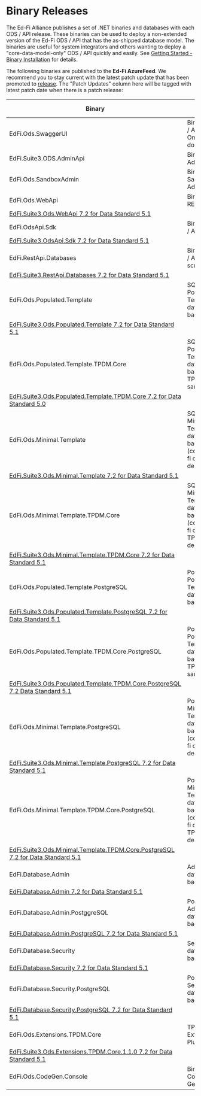 # Binary Releases

The Ed-Fi Alliance publishes a set of .NET binaries and databases with each ODS
/ API release. These binaries can be used to deploy a non-extended version of
the Ed-Fi ODS / API that has the as-shipped database model. The binaries are
useful for system integrators and others wanting to deploy a
"core-data-model-only" ODS / API quickly and easily. See [Getting Started -
Binary Installation](../getting-started-binary-installation.md) for details.

The following binaries are published to the **Ed-Fi AzureFeed**. We recommend
you to stay current with the latest patch update that has been promoted
to [release](https://dev.azure.com/ed-fi-alliance/Ed-Fi-Alliance-OSS/_packaging?_a=feed&feed=EdFi%40Release).
The "Patch Updates" column here will be tagged with latest patch date when there
is a patch release:

| Binary | Purpose | Location | Patch Updates |
| --- | --- | --- | --- |
| EdFi.Ods.SwaggerUI | Binary for ODS / API Swagger Online documentation | [EdFi.Suite3.Ods.SwaggerUI 7.2](https://dev.azure.com/ed-fi-alliance/Ed-Fi-Alliance-OSS/_artifacts/feed/EdFi@Release/NuGet/EdFi.Suite3.Ods.SwaggerUI/overview/7.2.1201) |     |
| EdFi.Suite3.ODS.AdminApi | Binary for Admin API | [EdFi.Suite3.ODS.AdminApi v2.1.0](https://dev.azure.com/ed-fi-alliance/Ed-Fi-Alliance-OSS/_artifacts/feed/EdFi/NuGet/EdFi.Suite3.ODS.AdminApi/overview/2.1.0) |     |
| EdFi.Ods.SandboxAdmin | Binary for Sandbox Admin App | [EdFi.Suite3.Ods.SandboxAdmin 7.2](https://dev.azure.com/ed-fi-alliance/Ed-Fi-Alliance-OSS/_artifacts/feed/EdFi@Release/NuGet/EdFi.Suite3.Ods.SandboxAdmin/overview/7.2.1201) |     |
| EdFi.Ods.WebApi | Binary for ODS REST APIs | [EdFi.Suite3.Ods.WebApi 7.2 for Data Standard 4.0](https://dev.azure.com/ed-fi-alliance/Ed-Fi-Alliance-OSS/_artifacts/feed/EdFi@Release/NuGet/EdFi.Suite3.Ods.WebApi.Standard.4.0.0/overview/7.2.1201) |     |
| [EdFi.Suite3.Ods.WebApi 7.2 for Data Standard 5.1](https://dev.azure.com/ed-fi-alliance/Ed-Fi-Alliance-OSS/_artifacts/feed/EdFi@Release/NuGet/EdFi.Suite3.Ods.WebApi.Standard.5.1.0/overview/7.2.1201) |     |
| EdFi.OdsApi.Sdk | Binary for ODS / API SDK | [EdFi.Suite3.OdsApi.Sdk 7.2 for Data Standard 4.0](https://dev.azure.com/ed-fi-alliance/Ed-Fi-Alliance-OSS/_artifacts/feed/EdFi@Release/NuGet/EdFi.Suite3.OdsApi.Sdk.Standard.4.0.0/overview/7.2.1201) |     |
| [EdFi.Suite3.OdsApi.Sdk 7.2 for Data Standard 5.1](https://dev.azure.com/ed-fi-alliance/Ed-Fi-Alliance-OSS/_artifacts/feed/EdFi@Release/NuGet/EdFi.Suite3.OdsApi.Sdk.Standard.5.1.0/overview/7.2.1201) |     |
| EdFi.RestApi.Databases | Binary for ODS / API database scripts | [EdFi.Suite3.RestApi.Databases 7.2 for Data Standard 4.0](https://dev.azure.com/ed-fi-alliance/Ed-Fi-Alliance-OSS/_artifacts/feed/EdFi@Release/NuGet/EdFi.Suite3.RestApi.Databases.Standard.4.0.0/overview/7.2.1201) |     |
| [EdFi.Suite3.RestApi.Databases 7.2 for Data Standard 5.1](https://dev.azure.com/ed-fi-alliance/Ed-Fi-Alliance-OSS/_artifacts/feed/EdFi@Release/NuGet/EdFi.Suite3.RestApi.Databases.Standard.5.1.0/overview/7.2.1201) |     |
| EdFi.Ods.Populated.Template | SQL Server Populated Template database backup | [EdFi.Suite3.Ods.Populated.Template 7.2 for Data Standard 4.0](https://dev.azure.com/ed-fi-alliance/Ed-Fi-Alliance-OSS/_artifacts/feed/EdFi@Release/NuGet/EdFi.Suite3.Ods.Populated.Template.Standard.4.0.0/versions/7.2.223) |     |
| [EdFi.Suite3.Ods.Populated.Template 7.2 for Data Standard 5.1](https://dev.azure.com/ed-fi-alliance/Ed-Fi-Alliance-OSS/_artifacts/feed/EdFi@Release/NuGet/EdFi.Suite3.Ods.Populated.Template.Standard.5.1.0/versions/7.2.223) |     |
| EdFi.Ods.Populated.Template.TPDM.Core | SQL Server Populated Template database backup with TPDM core sample data | [EdFi.Suite3.Ods.Populated.Template.TPDM.Core 7.2 for Data Standard 4.0](https://dev.azure.com/ed-fi-alliance/Ed-Fi-Alliance-OSS/_artifacts/feed/EdFi@Release/NuGet/EdFi.Suite3.Ods.Populated.Template.TPDM.Core.1.1.0.Standard.4.0.0/versions/7.2.202) |     |
| [EdFi.Suite3.Ods.Populated.Template.TPDM.Core 7.2 for Data Standard 5.0](https://dev.azure.com/ed-fi-alliance/Ed-Fi-Alliance-OSS/_artifacts/feed/EdFi@Release/NuGet/EdFi.Suite3.Ods.Populated.Template.TPDM.Core.1.1.0.Standard.5.1.0/versions/7.2.202) |     |
| EdFi.Ods.Minimal.Template | SQL Server Minimal Template database backup (contains ed-fi core descriptors) | [EdFi.Suite3.Ods.Minimal.Template 7.2 for Data Standard 4.0](https://dev.azure.com/ed-fi-alliance/Ed-Fi-Alliance-OSS/_artifacts/feed/EdFi@Release/NuGet/EdFi.Suite3.Ods.Minimal.Template.Standard.4.0.0/versions/7.2.228) |     |
| [EdFi.Suite3.Ods.Minimal.Template 7.2 for Data Standard 5.1](https://dev.azure.com/ed-fi-alliance/Ed-Fi-Alliance-OSS/_artifacts/feed/EdFi@Release/NuGet/EdFi.Suite3.Ods.Minimal.Template.Standard.5.1.0/versions/7.2.228) |     |
| EdFi.Ods.Minimal.Template.TPDM.Core | SQL Server Minimal Template database backup (contains ed-fi core and TPDM core descriptors) | [EdFi.Suite3.Ods.Minimal.Template.TPDM.Core 7.2 for Data Standard 4.0](https://dev.azure.com/ed-fi-alliance/Ed-Fi-Alliance-OSS/_artifacts/feed/EdFi@Release/NuGet/EdFi.Suite3.Ods.Minimal.Template.TPDM.Core.1.1.0.Standard.4.0.0/versions/7.2.205) |     |
| [EdFi.Suite3.Ods.Minimal.Template.TPDM.Core 7.2 for Data Standard 5.1](https://dev.azure.com/ed-fi-alliance/Ed-Fi-Alliance-OSS/_artifacts/feed/EdFi@Release/NuGet/EdFi.Suite3.Ods.Minimal.Template.TPDM.Core.1.1.0.Standard.5.1.0/versions/7.2.205) |     |
| EdFi.Ods.Populated.Template.PostgreSQL | PostgreSQL Populated Template database backup | [EdFi.Suite3.Ods.Populated.Template.PostgreSQL 7.2 for Data Standard 4.0](https://dev.azure.com/ed-fi-alliance/Ed-Fi-Alliance-OSS/_artifacts/feed/EdFi@Release/NuGet/EdFi.Suite3.Ods.Populated.Template.PostgreSQL.Standard.4.0.0/overview/7.2.221) |     |
| [EdFi.Suite3.Ods.Populated.Template.PostgreSQL 7.2 for Data Standard 5.1](https://dev.azure.com/ed-fi-alliance/Ed-Fi-Alliance-OSS/_artifacts/feed/EdFi@Release/NuGet/EdFi.Suite3.Ods.Populated.Template.PostgreSQL.Standard.5.1.0/overview/7.2.221) |     |
| EdFi.Ods.Populated.Template.TPDM.Core.PostgreSQL | PostgreSQL Populated Template database backup with TPDM core sample data | [EdFi.Suite3.Ods.Populated.Template.TPDM.Core.PostgreSQL 7.2 Data Standard 4.0](https://dev.azure.com/ed-fi-alliance/Ed-Fi-Alliance-OSS/_artifacts/feed/EdFi@Release/NuGet/EdFi.Suite3.Ods.Populated.Template.TPDM.Core.1.1.0.PostgreSQL.Standard.4.0.0/versions/7.2.194) |     |
| [EdFi.Suite3.Ods.Populated.Template.TPDM.Core.PostgreSQL 7.2 Data Standard 5.1](https://dev.azure.com/ed-fi-alliance/Ed-Fi-Alliance-OSS/_artifacts/feed/EdFi@Release/NuGet/EdFi.Suite3.Ods.Populated.Template.TPDM.Core.1.1.0.PostgreSQL.Standard.5.1.0/versions/7.2.194) |     |
| EdFi.Ods.Minimal.Template.PostgreSQL | PostgreSQL Minimal Template database backup (contains ed-fi core descriptors) | [EdFi.Suite3.Ods.Minimal.Template.PostgreSQL 7.2 for Data Standard 4.0](https://dev.azure.com/ed-fi-alliance/Ed-Fi-Alliance-OSS/_artifacts/feed/EdFi@Release/NuGet/EdFi.Suite3.Ods.Minimal.Template.TPDM.Core.1.1.0.PostgreSQL.Standard.4.0.0/versions/7.2.189) |     |
| [EdFi.Suite3.Ods.Minimal.Template.PostgreSQL 7.2 for Data Standard 5.1](https://dev.azure.com/ed-fi-alliance/Ed-Fi-Alliance-OSS/_artifacts/feed/EdFi@Release/NuGet/EdFi.Suite3.Ods.Minimal.Template.TPDM.Core.1.1.0.PostgreSQL.Standard.4.0.0/versions/7.2.189) |     |
| EdFi.Ods.Minimal.Template.TPDM.Core.PostgreSQL | PostgreSQL Minimal Template database backup (contains ed-fi core and TPDM core descriptors) | [EdFi.Suite3.Ods.Minimal.Template.TPDM.Core.PostgreSQL 7.2 for Data Standard 4.0](https://dev.azure.com/ed-fi-alliance/Ed-Fi-Alliance-OSS/_artifacts/feed/EdFi@Release/NuGet/EdFi.Suite3.Ods.Minimal.Template.TPDM.Core.1.1.0.PostgreSQL.Standard.4.0.0/overview/7.2.189) |     |
| [EdFi.Suite3.Ods.Minimal.Template.TPDM.Core.PostgreSQL 7.2 for Data Standard 5.1](https://dev.azure.com/ed-fi-alliance/Ed-Fi-Alliance-OSS/_artifacts/feed/EdFi@Release/NuGet/EdFi.Suite3.Ods.Minimal.Template.TPDM.Core.1.1.0.PostgreSQL.Standard.5.1.0/overview/7.2.189) |     |
| EdFi.Database.Admin | Admin database backup | [EdFi.Database.Admin 7.2 for Data Standard 4.0](https://dev.azure.com/ed-fi-alliance/Ed-Fi-Alliance-OSS/_artifacts/feed/EdFi@Release/NuGet/EdFi.Database.Admin.Standard.4.0.0/versions/7.2.52) |     |
| [EdFi.Database.Admin 7.2 for Data Standard 5.1](https://dev.azure.com/ed-fi-alliance/Ed-Fi-Alliance-OSS/_artifacts/feed/EdFi@Release/NuGet/EdFi.Database.Admin.Standard.5.1.0/versions/7.2.52) |     |
| EdFi.Database.Admin.PostggreSQL | PostgreSQL Admin database backup | [EdFi.Database.Admin.PostgreSQL 7.2 for Data Standard 4.0](https://dev.azure.com/ed-fi-alliance/Ed-Fi-Alliance-OSS/_artifacts/feed/EdFi@Release/NuGet/EdFi.Database.Admin.PostgreSQL.Standard.4.0.0/versions/7.2.52) |     |
| [EdFi.Database.Admin.PostgreSQL 7.2 for Data Standard 5.1](https://dev.azure.com/ed-fi-alliance/Ed-Fi-Alliance-OSS/_artifacts/feed/EdFi@Release/NuGet/EdFi.Database.Admin.PostgreSQL.Standard.5.1.0/versions/7.2.52) |     |
| EdFi.Database.Security | Security database backup | [EdFi.Database.Security 7.2 for Data Standard 4.0](https://dev.azure.com/ed-fi-alliance/Ed-Fi-Alliance-OSS/_artifacts/feed/EdFi@Release/NuGet/EdFi.Database.Security.Standard.4.0.0/overview/7.2.49) |     |
| [EdFi.Database.Security 7.2 for Data Standard 5.1](https://dev.azure.com/ed-fi-alliance/Ed-Fi-Alliance-OSS/_artifacts/feed/EdFi@Release/NuGet/EdFi.Database.Security.Standard.5.1.0/overview/7.2.49) |     |
| EdFi.Database.Security.PostgreSQL | PostgreSQL Security database backup | [EdFi.Database.Security.PostgreSQL 7.2 for Data Standard 4.0](https://dev.azure.com/ed-fi-alliance/Ed-Fi-Alliance-OSS/_artifacts/feed/EdFi@Release/NuGet/EdFi.Database.Security.PostgreSQL.Standard.4.0.0/versions/7.2.49) |     |
| [EdFi.Database.Security.PostgreSQL 7.2 for Data Standard 5.1](https://dev.azure.com/ed-fi-alliance/Ed-Fi-Alliance-OSS/_artifacts/feed/EdFi@Release/NuGet/EdFi.Database.Security.PostgreSQL.Standard.5.1.0/overview/7.2.49) |     |
| EdFi.Ods.Extensions.TPDM.Core | TPDM Core Extension Plugin | [EdFi.Suite3.Ods.Extensions.TPDM.Core.1.1.0 7.2 for Data Standard 4.0](https://dev.azure.com/ed-fi-alliance/Ed-Fi-Alliance-OSS/_artifacts/feed/EdFi@Release/NuGet/EdFi.Suite3.Ods.Extensions.TPDM.Core.1.1.0.Standard.4.0.0/versions/7.2.159) |     |
| [EdFi.Suite3.Ods.Extensions.TPDM.Core.1.1.0 7.2 for Data Standard 5.1](https://dev.azure.com/ed-fi-alliance/Ed-Fi-Alliance-OSS/_artifacts/feed/EdFi@Release/NuGet/EdFi.Suite3.Ods.Extensions.TPDM.Core.1.1.0.Standard.5.1.0/versions/7.2.159) |     |
| EdFi.Ods.CodeGen.Console | Binary for Code Generation | [EdFi.Suite3.Ods.CodeGen 7.2](https://dev.azure.com/ed-fi-alliance/Ed-Fi-Alliance-OSS/_artifacts/feed/EdFi@Release/NuGet/EdFi.Suite3.Ods.CodeGen/overview/7.2.1119) |     |
